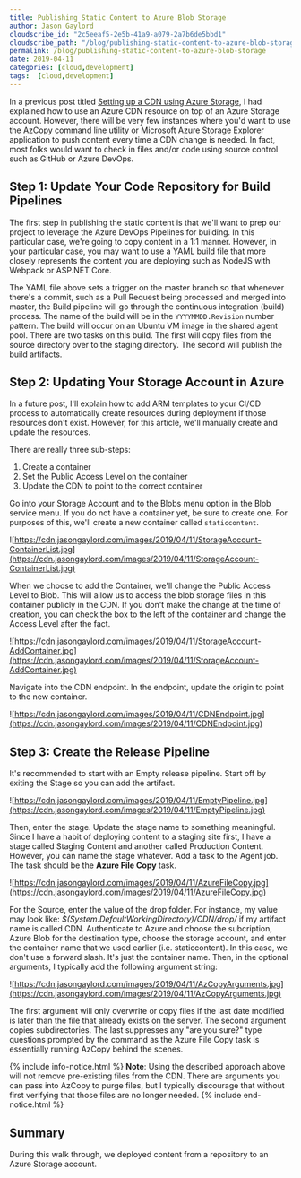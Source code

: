 ```yaml
---
title: Publishing Static Content to Azure Blob Storage
author: Jason Gaylord
cloudscribe_id: "2c5eeaf5-2e5b-41a9-a079-2a7b6de5bbd1"
cloudscribe_path: "/blog/publishing-static-content-to-azure-blob-storage"
permalink: /blog/publishing-static-content-to-azure-blob-storage
date: 2019-04-11
categories: [cloud,development]
tags:  [cloud,development]
---
```


In a previous post titled [Setting up a CDN using Azure Storage](https://jasong.us/2TOn30v), I had explained how to use an Azure CDN resource on top of an Azure Storage account. However, there will be very few instances where you'd want to use the AzCopy command line utility or Microsoft Azure Storage Explorer application to push content every time a CDN change is needed. In fact, most folks would want to check in files and/or code using source control such as GitHub or Azure DevOps.

## Step 1: Update Your Code Repository for Build Pipelines
The first step in publishing the static content is that we'll want to prep our project to leverage the Azure DevOps Pipelines for building. In this particular case, we're going to copy content in a 1:1 manner. However, in your particular case, you may want to use a YAML build file that more closely represents the content you are deploying such as NodeJS with Webpack or ASP.NET Core. 

The YAML file above sets a trigger on the master branch so that whenever there's a commit, such as a Pull Request being processed and merged into master, the Build pipeline will go through the continuous integration (build) process. The name of the build will be in the `YYYYMMDD.Revision` number pattern. The build will occur on an Ubuntu VM image in the shared agent pool. There are two tasks on this build. The first will copy files from the source directory over to the staging directory. The second will publish the build artifacts.

## Step 2: Updating Your Storage Account in Azure
In a future post, I'll explain how to add ARM templates to your CI/CD process to automatically create resources during deployment if those resources don't exist. However, for this article, we'll manually create and update the resources.

There are really three sub-steps:

1.  Create a container
2.  Set the Public Access Level on the container
3.  Update the CDN to point to the correct container

Go into your Storage Account and to the Blobs menu option in the Blob service menu. If you do not have a container yet, be sure to create one. For purposes of this, we'll create a new container called `staticcontent`. 

![https://cdn.jasongaylord.com/images/2019/04/11/StorageAccount-ContainerList.jpg](https://cdn.jasongaylord.com/images/2019/04/11/StorageAccount-ContainerList.jpg)

When we choose to add the Container, we'll change the Public Access Level to Blob. This will allow us to access the blob storage files in this container publicly in the CDN. If you don't make the change at the time of creation, you can check the box to the left of the container and change the Access Level after the fact.

![https://cdn.jasongaylord.com/images/2019/04/11/StorageAccount-AddContainer.jpg](https://cdn.jasongaylord.com/images/2019/04/11/StorageAccount-AddContainer.jpg)

Navigate into the CDN endpoint. In the endpoint, update the origin to point to the new container. 

![https://cdn.jasongaylord.com/images/2019/04/11/CDNEndpoint.jpg](https://cdn.jasongaylord.com/images/2019/04/11/CDNEndpoint.jpg)

## Step 3: Create the Release Pipeline
It's recommended to start with an Empty release pipeline. Start off by exiting the Stage so you can add the artifact.

![https://cdn.jasongaylord.com/images/2019/04/11/EmptyPipeline.jpg](https://cdn.jasongaylord.com/images/2019/04/11/EmptyPipeline.jpg)

Then, enter the stage. Update the stage name to something meaningful. Since I have a habit of deploying content to a staging site first, I have a stage called Staging Content and another called Production Content. However, you can name the stage whatever. Add a task to the Agent job. The task should be the **Azure File Copy** task. 

![https://cdn.jasongaylord.com/images/2019/04/11/AzureFileCopy.jpg](https://cdn.jasongaylord.com/images/2019/04/11/AzureFileCopy.jpg)

For the Source, enter the value of the drop folder. For instance, my value may look like: *$(System.DefaultWorkingDirectory)/CDN/drop/* if my artifact name is called CDN. Authenticate to Azure and choose the subcription, Azure Blob for the destination type, choose the storage account, and enter the container name that we used earlier (i.e. staticcontent). In this case, we don't use a forward slash. It's just the container name. Then, in the optional arguments, I typically add the following argument string:

![https://cdn.jasongaylord.com/images/2019/04/11/AzCopyArguments.jpg](https://cdn.jasongaylord.com/images/2019/04/11/AzCopyArguments.jpg)

The first argument will only overwrite or copy files if the last date modified is later than the file that already exists on the server. The second argument copies subdirectories. The last suppresses any "are you sure?" type questions prompted by the command as the Azure File Copy task is essentially running AzCopy behind the scenes.

{% include info-notice.html %}
<strong>Note</strong>: Using the described approach above will not remove pre-existing files from the CDN. There are arguments you can pass into AzCopy to purge files, but I typically discourage that without first verifying that those files are no longer needed.
{% include end-notice.html %}

## Summary
During this walk through, we deployed content from a repository to an Azure Storage account.